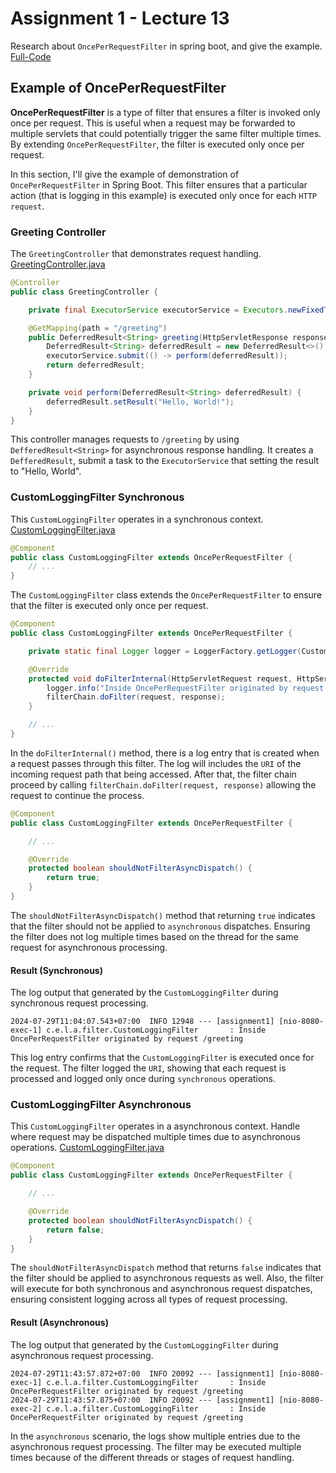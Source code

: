 # Assignment 1 - Lecture 13

Research about `OncePerRequestFilter` in spring boot, and give the example. [Full-Code](assignment1/src/main/java/com/example/lecture10/assignment1/)

## Example of OncePerRequestFilter

**OncePerRequestFilter** is a type of filter that ensures a filter is invoked only once per request. This is useful when a request may be forwarded to multiple servlets that could potentially trigger the same filter multiple times. By extending `OncePerRequestFilter`, the filter is executed only once per request.

In this section, I'll give the example of demonstration of `OncePerRequestFilter` in Spring Boot. This filter ensures that a particular action (that is logging in this example) is executed only once for each `HTTP request`.

### Greeting Controller

The `GreetingController` that demonstrates request handling. [GreetingController.java](assignment1/src/main/java/com/example/lecture10/assignment1/controller/GreetingController.java)

```java
@Controller
public class GreetingController {

    private final ExecutorService executorService = Executors.newFixedThreadPool(10);

    @GetMapping(path = "/greeting")
    public DeferredResult<String> greeting(HttpServletResponse response) {
        DeferredResult<String> deferredResult = new DeferredResult<>();
        executorService.submit(() -> perform(deferredResult));
        return deferredResult;
    }

    private void perform(DeferredResult<String> deferredResult) {
        deferredResult.setResult("Hello, World!");
    }
}
```

This controller manages requests to `/greeting` by using `DefferedResult<String>` for asynchronous response handling. It creates a `DefferedResult`, submit a task to the `ExecutorService` that setting the result to "Hello, World".

### CustomLoggingFilter Synchronous

This `CustomLoggingFilter` operates in a synchronous context. [CustomLoggingFilter.java](assignment1/src/main/java/com/example/lecture10/assignment1/filter/CustomLoggingFilter.java)

```java
@Component
public class CustomLoggingFilter extends OncePerRequestFilter {
    // ...
}
```

The `CustomLoggingFilter` class extends the `OncePerRequestFilter` to ensure that the filter is executed only once per request.

```java
@Component
public class CustomLoggingFilter extends OncePerRequestFilter {

    private static final Logger logger = LoggerFactory.getLogger(CustomLoggingFilter.class);

    @Override
    protected void doFilterInternal(HttpServletRequest request, HttpServletResponse response, FilterChain filterChain) throws ServletException, IOException {
        logger.info("Inside OncePerRequestFilter originated by request {}", request.getRequestURI());
        filterChain.doFilter(request, response);
    }

    // ...
}
```

In the `doFilterInternal()` method, there is a log entry that is created when a request passes through this filter. The log will includes the `URI` of the incoming request path that being accessed. After that, the filter chain proceed by calling `filterChain.doFilter(request, response)` allowing the request to continue the process.

```java
@Component
public class CustomLoggingFilter extends OncePerRequestFilter {

    // ...

    @Override
    protected boolean shouldNotFilterAsyncDispatch() {
        return true;
    }
}
```

The `shouldNotFilterAsyncDispatch()` method that returning `true` indicates that the filter should not be applied to `asynchronous` dispatches. Ensuring the filter does not log multiple times based on the thread for the same request for asynchronous processing.

#### Result (Synchronous)

The log output that generated by the `CustomLoggingFilter` during synchronous request processing.

```log
2024-07-29T11:04:07.543+07:00  INFO 12948 --- [assignment1] [nio-8080-exec-1] c.e.l.a.filter.CustomLoggingFilter       : Inside OncePerRequestFilter originated by request /greeting
```

This log entry confirms that the `CustomLoggingFilter` is executed once for the request. The filter logged the `URI`, showing that each request is processed and logged only once during `synchronous` operations.

### CustomLoggingFilter Asynchronous

This `CustomLoggingFilter` operates in a asynchronous context. Handle where request may be dispatched multiple times due to asynchronous operations. [CustomLoggingFilter.java](assignment1/src/main/java/com/example/lecture10/assignment1/filter/CustomLoggingFilter.java)

```java
@Component
public class CustomLoggingFilter extends OncePerRequestFilter {

    // ...

    @Override
    protected boolean shouldNotFilterAsyncDispatch() {
        return false;
    }
}
```

The `shouldNotFilterAsyncDispatch` method that returns `false` indicates that the filter should be applied to asynchronous requests as well. Also, the filter will execute for both synchronous and asynchronous request dispatches, ensuring consistent logging across all types of request processing.

#### Result (Asynchronous)

The log output that generated by the `CustomLoggingFilter` during asynchronous request processing.

```log
2024-07-29T11:43:57.872+07:00  INFO 20092 --- [assignment1] [nio-8080-exec-1] c.e.l.a.filter.CustomLoggingFilter       : Inside OncePerRequestFilter originated by request /greeting
2024-07-29T11:43:57.875+07:00  INFO 20092 --- [assignment1] [nio-8080-exec-2] c.e.l.a.filter.CustomLoggingFilter       : Inside OncePerRequestFilter originated by request /greeting
```

In the `asynchronous` scenario, the logs show multiple entries due to the asynchronous request processing. The filter may be executed multiple times because of the different threads or stages of request handling.